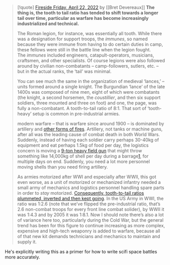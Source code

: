 > [!quote] [Fireside Friday, April 22, 2022](https://acoup.blog/2022/04/22/fireside-friday-april-22-2022/) by [[Bret Devereaux]]
> **The thing is, the tooth to tail ratio has tended to shift towards a longer tail over time, particular as warfare has become increasingly industrialized and technical.**
> 
> The Roman legion, for instance, was essentially all tooth. While there was a designation for support troops, the _immunes_, so named because they were immune from having to do certain duties in camp, these fellows were still in the battle line when the legion fought. The _immunes_ included engineers, catapult-operators, musicians, craftsmen, and other specialists. Of course legions were also followed around by civilian non-combatants – camp-followers, sutlers, etc. – but in the actual ranks, the ‘tail’ was minimal.
> 
> You can see much the same in the organization of medieval ‘lances,’ – units formed around a single knight. The Burgundian ‘lance’ of the late 1400s was composed of nine men, eight of which were combatants (the knight, a second horsemen, the _coustillier_, and then six support soldiers, three mounted and three on foot) and one, the page, was fully a non-combatant. A tooth-to-tail ratio of 8:1. That sort of ‘tooth-heavy’ setup is common in pre-industrial armies.
> 
> modern warfare – that is warfare since around 1900 – is dominated by artillery and [other forms of fires](https://acoup.blog/2022/03/25/miscellanea-a-very-short-glossary-of-military-terminology/). Artillery, not tanks or machine guns, after all was the leading cause of combat death in both World Wars. Suddenly, instead of having each soldier carry perhaps 30-40kg of equipment and eat perhaps 1.5kg of food per day, the logistics concern is moving a [9-ton heavy field gun](https://en.wikipedia.org/wiki/BL_8-inch_howitzer_Mk_VI_%E2%80%93_VIII) that might throw something like 14,000kg of shell per day during a barrage[1](https://acoup.blog/2022/04/22/fireside-friday-april-22-2022/#easy-footnote-bottom-1-12724 "At the Somme in 1916, the British artillery fired around 1,050 shells per artillery piece in just about a week; around 150 a day."), for multiple days on end. Suddenly, you need a lot more personnel moving shells than you need firing artillery.
>
> As armies motorized after WWI and especially after WWII, this got even worse, as a unit of motorized or mechanized infantry needed a small army of mechanics and logistics personnel handling spare parts in order to _stay_ motorized. [Consequently, tooth-to-tail ratios plummeted, inverted and then kept going](https://en.wikipedia.org/wiki/Tooth-to-tail_ratio). In the US Army in WWI, the ratio was 1:2.6 (note that we’ve flipped the pre-industrial ratio, that’s 2.6 non-combat troops for every front line combat solider), by WWII it was 1:4.3 and by 2005 it was 1:8.1. Now I should note there’s also a lot of variance here too, particularly during the Cold War, but the general trend has been for this figure to continue increasing as more complex, expensive and high-tech weaponry is added to warfare, because all of that new kit demands technicians and mechanics to maintain and supply it.

He's explicitly writing this as a primer for how to write scifi space battles more accurately. 